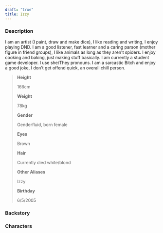 ```yaml
---
draft: "true"
title: Izzy
---
```

### Description
I am an artist (I paint, draw and make dice), I like reading and writing, I enjoy playing DND. I am a good listener, fast learner and a caring parson (mother figure in friend groups), I like animals as long as they aren't spiders. I enjoy cooking and baking, just making stuff basically. I am currently a student game developer. I use she/They pronouns. I am a sarcastic Bitch and enjoy a good joke, I don't get offend quick, an overall chill person.

> **Height**
> 
> 166cm
> 
> **Weight**
> 
> 78kg
> 
> **Gender**
> 
> Genderfluid, born female
> 
> **Eyes**
> 
> Brown
> 
> **Hair**
> 
> Currently died white/blond
> 
> **Other Aliases**
> 
> Izzy
> 
> **Birthday**
> 
> 6/5/2005

### Backstory

### Characters
